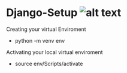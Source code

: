 # Django-Setup ![alt text](http://[url](https://www.opengis.ch/wp-content/uploads/2020/04/django-python-logo.png)/to/django-python-logo.png)

Creating your virtual Enviroment
- python -m venv env

Activating your local virtual enviroment
- source env/Scripts/activate


